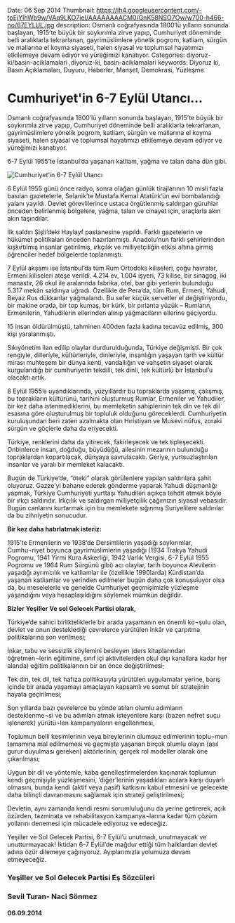 Date: 06 Sep 2014
Thumbnail: https://lh4.googleusercontent.com/-tpEjYIhWb9w/VAq9LKO7ieI/AAAAAAAACM0/GnK58NSO7Ow/w700-h466-no/67EYLUL.jpg
description: Osmanlı coğrafyasında 1800’lü yılların sonunda başlayan, 1915’te büyük bir soykırımla zirve yapıp, Cumhuriyet döneminde belli aralıklarla tekrarlanan, gayrimüslimlere yönelik pogrom, katliam, sürgün ve mallarına el koyma siyaseti, halen siyasal ve toplumsal hayatımızı etkilemeye devam ediyor ve yüreğimizi kanatıyor. 
Categories: diyoruz-ki/basin-aciklamalari ,diyoruz-ki, basin-aciklamalari
keywords: Diyoruz ki, Basın Açıklamaları, Duyuru, Haberler, Manşet, Demokrasi, Yüzleşme

# Cumhuriyet'in 6-7 Eylül Utancı...

Osmanlı coğrafyasında 1800’lü yılların sonunda başlayan, 1915’te büyük bir soykırımla zirve yapıp, Cumhuriyet döneminde belli aralıklarla tekrarlanan, gayrimüslimlere yönelik pogrom, katliam, sürgün ve mallarına el koyma siyaseti, halen siyasal ve toplumsal hayatımızı etkilemeye devam ediyor ve yüreğimizi kanatıyor. 

6-7 Eylül 1955’te İstanbul’da yaşanan katliam, yağma ve talan daha dün gibi. 

![Cumhuriyet'in 6-7 Eylül Utancı](https://lh4.googleusercontent.com/-tpEjYIhWb9w/VAq9LKO7ieI/AAAAAAAACM0/GnK58NSO7Ow/w700-h466-no/67EYLUL.jpg)

6 Eylül 1955 günü önce radyo, sonra olağan günlük tirajlarının 10 misli fazla basılan gazetelerle, Selanik’te Mustafa Kemal Atatürk’ün evi bombalandığı yalanı yayıldı. Devlet görevlilerince ustaca örgütlenmiş saldırgan güruhlar önceden belirlenmiş bölgelere, yağma, talan ve cinayet için, araçlarla akın akın taşındılar. 

İlk saldırı Şişli’deki Haylayf pastanesine yapıldı. Farklı gazetelerin ve hükümet politikaları önceden hazırlanmıştı. Anadolu’nun farklı şehirlerinden kışkırtılmış insanlar getirilmiş, ırkçılık ve milliyetçiliğin etkisi altına girmiş öğrenciler hedef bölgelerde toplanmıştı.

7 Eylül akşamı ise İstanbul’da tüm Rum Ortodoks kiliseleri, çoğu havralar, Ermeni kiliseleri ateşe verildi. 4.214 ev, 1.004 işyeri, 73 kilise, bir sinagog, iki manastır, 26 okul ile aralarında fabrika, otel, bar gibi yerlerin bulunduğu 5.317 mekân saldırıya uğradı. Özellikle de Pera’da, tüm Rum, Ermeni, Yahudi, Beyaz Rus dükkanlar yağmalandı. Bu sefer küçük servetler el değiştiriyordu, bir makine orada, bir top kumaş, bir kürk, bir pırlanta yüzük – Rumların, Ermenilerin, Yahudilerin ellerinden alınıp yağmacıların ellerine geçiyordu.

15 insan öldürülmüştü, tahminen 400den fazla kadına tecavüz edilmiş, 300 kişi yaralanmıştı. 

Sıkıyönetim ilan edilip olaylar durdurulduğunda, Türkiye değişmişti. Bir çok rengiyle, dilleriyle, kültürleriyle, dinleriyle, insanlığın yaşayan tarih ve kültür mirası muhteşem bir dünya kenti, vandallığın ve vahşetin siyaset olarak kurgulandığı bir cumhuriyetin tekdilli, tek dinli, tek kültürlü bir İstanbul’u olacaktı artık. 

8 Eylül 1955’e uyandıklarında, yüzyıllardır bu topraklarda yaşamış, çalışmış, bu toprakların kültürünü, tarihini oluşturmuş Rumlar, Ermeniler ve Yahudiler, bir kez daha istenmediklerini, bu memleketin sahiplerinin tek din ve tek dil esasına göre oluşturulmuş bir topluluk olduğunu göreceklerdi. Cumhuriyetin kuruluşundan beri zaten azalmakta olan Hıristiyan ve Musevi nüfus, zoraki sürgün ve göçlerle daha da eriyecekti.

Türkiye, renklerini daha da yitirecek, fakirleşecek ve tek tipleşecekti. Onbinlerce insan, doğduğu, büyüdüğü, ailesinin mezarının bulunduğu topraklardan kopartılacak, dünyaya savrulacaktı. Geriye, yurtsuzlaştırılan insanlar ve yaralı bir memleket kalacaktı.

Bugün de Türkiye’de, “öteki” olarak görülenlere yapılan saldırılara şahit oluyoruz. Gazze’yi bahane ederek gönderme yaparak Yahudi düşmanlığı yapmak, Türkiye Cumhuriyeti yurttaşı Yahudileri açıkça tehdit etmek böyle bir ırkçı saldırıdır. Irkçılık ve saldırgan milliyetçilik çağımızın siyasal vebasıdır. Bugün canlarını kurtarmak için bu memlekete sığınmış Suriyelilere saldırılar da bu zihniyetin sonucudur.

**Bir kez daha hatırlatmak isteriz:**

1915’te Ermenilerin ve 1938’de Dersimlilerin yaşadığı soykırımlar, Cumhu¬riyet boyunca gayrimüslimlerin yaşadığı (1934 Trakya Yahudi Pogromu, 1941 Yirmi Kura Askerliği, 1942 Varlık Vergisi, 6-7 Eylül 1955 Pogromu ve 1964 Rum Sürgünü gibi) acı olaylar, tarih boyunca Alevilerin yaşadığı ayrımcılık ve katliamlar ile (özellikle 1990larda) Kürdistan’da yaşanan katliamlar ve yerinden edilmeler bugün daha çok konuşuluyor olsa da, bu meselelerle ve genelde Cumhuriyet geçmişimizle yüzleşme yaşandığını veya hesaplaşıldığını söylemek mümkün değildir.

**Bizler Yeşiller Ve sol Gelecek Partisi olarak,**

Türkiye’de sahici birlikteliklerle bir arada yaşamanın en önemli ko¬şulu olan, devlet ve onun desteklediği çevrelerce yürütülen inkâr ve çarpıtma politikalarına son verilmesi; 

İnkar, tabu ve sessizlik söylemini besleyen (ders kitaplarından öğretmen¬lerin eğitimine, sınıf içi aktivitelerden okul dışı kanallara kadar her alanda) eğitim politikalarının bir an önce değiştirilmesi; 

Tek din, tek dil, tek hafıza politikasıyla yürütülen uygulamalar yerine, barış içinde bir arada yaşamayı amaçlayan kapsamlı ve somut bir stratejinin hayata geçirilmesi; 

Son yıllarda bazı çevrelerce bu yönde atılan olumlu adımların desteklenme¬si ve bu adımları atmak isteyenlere karşı (bazen nefret suçu işlenerek) yürütü¬len kampanyaların engellenmesi, 

Toplumun belli kesimlerinin veya bireylerinin olumsuz edimlerinin toplu¬mun tamamına mal edilmemesi ve geçmişte yaşanan birçok olumlu olayın (asıl gurur duyulması gereken) aktörlerinin, gerçek rol modeller olarak öne çıkarılması; 

Uygun bir dil ve yöntemle, kaba genelleştirmelerden kaçınarak toplumun kendi geçmişiyle yüzleşmesini, ‘diğer’lerinin yaşadıkları acılara karşı duyarlı olmasını, bunda kendi (aktif veya pasif) katkısını kabul etmesini ve gelecekte daha bilinçli davranmasını sağlamak için strateji geliştirilmesi;

Devletin, aynı zamanda kendi resmi sorumluluğunu da yerine getirerek, açık özürden, tazminata ve rehabilitasyon kampanya¬larına kadar tüm çözüm yollarını denemesi için mücadele ediyoruz ve edeceğiz.

Yeşiller ve Sol Gelecek Partisi, 6-7 Eylül’ü unutmadı, unutmayacak ve unutturmayacak! İktidarı 6-7 Eylül’de mağdur ettiği tüm halklardan devlet adına özür dilemeye çağırıyoruz. Ayıplarımızla yolumuza devam etmeyeceğiz.


### Yeşiller ve Sol Gelecek Partisi Eş Sözcüleri
### Sevil Turan- Naci Sönmez
#### 06.09.2014
